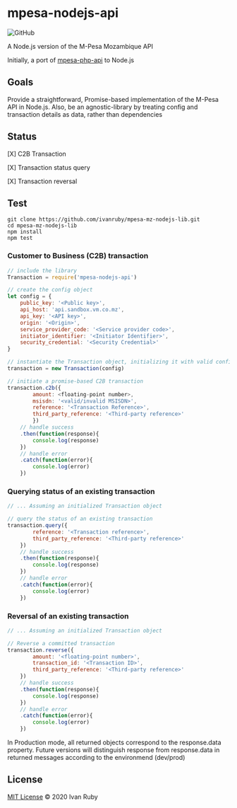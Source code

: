 # mpesa-nodejs-api
![GitHub](https://img.shields.io/github/license/ivanruby/mpesa-nodejs-api)


A Node.js version of the M-Pesa Mozambique API

Initially, a port of [mpesa-php-api](https://github.com/abdulmueid/mpesa-php-api) to Node.js


## Goals

Provide a straightforward, Promise-based implementation of the M-Pesa API in Node.js.
Also, be an agnostic-library by treating config and transaction details as data, rather than dependencies

## Status
[X] C2B Transaction

[X] Transaction status query

[X] Transaction reversal

## Test
```
git clone https://github.com/ivanruby/mpesa-mz-nodejs-lib.git
cd mpesa-mz-nodejs-lib
npm install
npm test
```

### Customer to Business (C2B) transaction
```javascript
// include the library
Transaction = require('mpesa-nodejs-api')

// create the config object
let config = {
    public_key: '<Public key>',
    api_host: 'api.sandbox.vm.co.mz',
    api_key: '<API key>',
    origin: '<Origin>',
    service_provider_code: '<Service provider code>',
    initiator_identifier: '<Initiator Identifier>',
    security_credential: '<Security Credential>'
}

// instantiate the Transaction object, initializing it with valid config
transaction = new Transaction(config)

// initiate a promise-based C2B transaction
transaction.c2b({
        amount: <floating-point number>,
        msisdn: '<valid/invalid MSISDN>',
        reference: '<Transaction Reference>',
        third_party_reference: '<Third-party reference>'
        })
    // handle success
    .then(function(response){
        console.log(response)
    })
    // handle error
    .catch(function(error){
        console.log(error)
    })
```

### Querying status of an existing transaction
```javascript
// ... Assuming an initialized Transaction object

// query the status of an existing transaction
transaction.query({
        reference: '<Transaction reference>',
        third_party_reference: '<Third-party reference>'
    })
    // handle success
    .then(function(response){
        console.log(response)
    })
    // handle error
    .catch(function(error){
        console.log(error)
    })
```

### Reversal of an existing transaction
```javascript
// ... Assuming an initialized Transaction object

// Reverse a committed transaction
transaction.reverse({
        amount: '<floating-point number>',
        transaction_id: '<Transaction ID>',
        third_party_reference: '<Third-party reference>'
    })
    // handle success
    .then(function(response){
        console.log(response)
    })
    // handle error
    .catch(function(error){
        console.log(error)
    })
```

In Production mode, all returned objects correspond to the response.data property. Future versions will distinguish response from response.data in returned messages according to the environmend (dev/prod)

## License
[MIT License](LICENSE) &copy; 2020 Ivan Ruby
